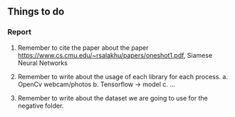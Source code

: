 ## Things to do


### Report
1. Remember to cite the paper about the paper https://www.cs.cmu.edu/~rsalakhu/papers/oneshot1.pdf, Siamese Neural Networks 


2. Remember to write about the usage of each library for each process.
    a. OpenCv webcam/photos
    b. Tensorflow -> model
    c. ... 

3. Remember to write about the dataset we are going to use for the negative folder.